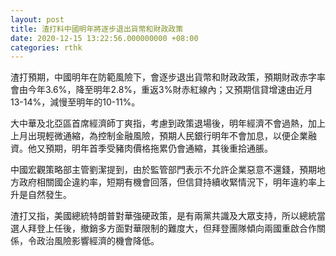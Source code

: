 ```yaml
---
layout: post
title: 渣打料中國明年將逐步退出貨幣和財政政策
date: 2020-12-15 13:22:56.000000000 +08:00
categories: rthk
---
```


渣打預期，中國明年在防範風險下，會逐步退出貨幣和財政政策，預期財政赤字率會由今年3.6%，降至明年2.8%，重返3%財赤紅線內；又預期信貸增速由近月13-14%，減慢至明年的10-11%。

大中華及北亞區首席經濟師丁爽指，考慮到政策退場後，明年經濟不會過熱，加上上月出現輕微通縮，為控制金融風險，預期人民銀行明年不會加息，以便企業融資。他又預期，明年首季受豬肉價格拖累仍會通縮，其後重拾通脹。

中國宏觀策略部主管劉潔提到，由於監管部門表示不允許企業惡意不還錢，預期地方政府相關國企違約率，短期有機會回落，但信貸持續收緊情況下，明年違約率上升是自然發生。

渣打又指，美國總統特朗普對華強硬政策，是有兩黨共識及大眾支持，所以總統當選人拜登上任後，撤銷多方面對華限制的難度大，但拜登團隊傾向兩國重啟合作關係，令政治風險影響經濟的機會降低。
